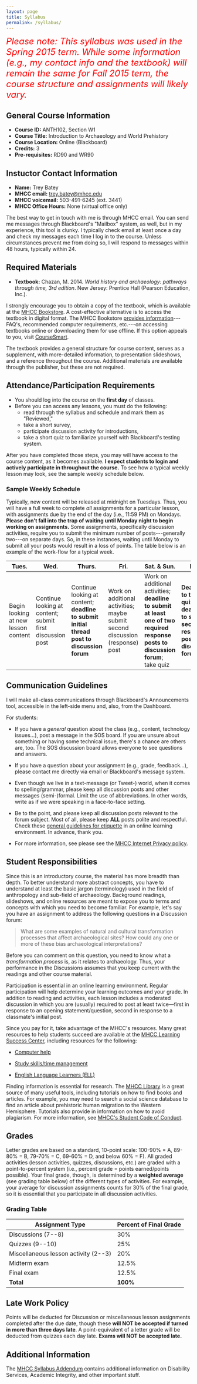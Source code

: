 ```yaml
---
layout: page
title: Syllabus
permalink: /syllabus/
---
```


<font size="5" color="red">*Please note: This syllabus was used in the Spring 2015 term. While some information (e.g., my contact info and the textbook) will remain the same for Fall 2015 term, the course structure and assignments will likely vary.*</font>

## General Course Information

- **Course ID:**  ANTH102, Section W1
- **Course Title:** Introduction to Archaeology and World Prehistory
- **Course Location:** Online (Blackboard)
- **Credits:** 3
- **Pre-requisites:** RD90 and WR90


## Instuctor Contact Information

- **Name:** Trey Batey
- **MHCC email:** <trey.batey@mhcc.edu>
- **MHCC voicemail:** 503-491-6245 (ext. 3441)
- **MHCC Office Hours:** None (virtual office only)

The best way to get in touch with me is through MHCC email. You can send me messages through Blackboard's "Mailbox" system, as well, but in my experience, this tool is clunky. I typically check email at least once a day and check my messages each time I log in to the course. Unless circumstances prevent me from doing so, I will respond to messages within 48 hours, typically within 24.


## Required Materials
 
- **Textbook:**  Chazan, M. 2014. _World history and archaeology: pathways through time, 3rd edition_. New Jersey: Prentice Hall (Pearson Education, Inc.).
 
I strongly encourage you to obtain a copy of the textbook, which is available at the [MHCC Bookstore](http://www.bookstore.mhcc.cc.or.us/buy_main.asp?). A cost-effective alternative is to access the textbook in digital format. The MHCC Bookstore [provides information](http://www.bookstore.mhcc.cc.or.us/about_jumpbooks.asp?)---FAQ's, recommended computer requirements, etc.---on accessing textbooks online or downloading them for use offline. If this option appeals to you, visit [CourseSmart](http://www.coursesmart.com/IR/3058874/9780205953400?__hdv=6.8). 

The textbook provides a general structure for course content, serves as a supplement, with more-detailed information, to presentation slideshows, and a reference throughout the course. Additional materials are available through the publisher, but these are not required.


## Attendance/Participation Requirements
 
* You should log into the course on the __first day__ of classes.
* Before you can access any lessons, you must do the following:
    + read through the syllabus and schedule and mark them as "Reviewed,"
    + take a short survey,
    + participate discussion activity for introductions,
    + take a short quiz to familiarize yourself with Blackboard's testing system.
  
After you have completed those steps, you may will have access to the course content, as it becomes available. __I expect students to login and actively participate in throughout the course.__ To see how a typical weekly lesson may look, see the sample weekly schedule below.

### Sample Weekly Schedule
Typically, new content will be released at midnight on Tuesdays. Thus, you will have a full week to complete _all_ assignments for a particular lesson, with assignments due by the end of the day (i.e., 11:59 PM) on Mondays. __Please don't fall into the trap of waiting until Monday night to begin working on assignments.__ Some assignments, specifically discussion activities, require you to submit the minimum number of posts---generally two---on separate days. So, in these instances, waiting until Monday to submit all your posts would result in a loss of points. The table below is an example of the work-flow for a typical week.

Tues. | Wed. | Thurs. | Fri. | Sat. & Sun. | Mon.
----- | ---- | ------ | ---- | ---------- | ----
Begin looking at new lesson content | Continue looking at content; submit first discussion post | Continue looking at content; __deadline to submit initial thread post to discussion forum__ | Work on additional activities; maybe submit second discussion (response) post | Work on additional activities; __deadline to submit at least one of two required response posts to discussion forum__; take quiz | __Deadline to take quiz__; __deadline to submit secondary response posts to discussion forum__


## Communication Guidelines
 
I will make all-class communications through Blackboard's Announcements tool, accessible in the left-side menu and, also, from the Dashboard.

For students:

- If you have a _general_ question about the class (e.g., content, technology issues...), post a message in the SOS board. If you are unsure about something or having some technical issue, there's a chance are others are, too.  The SOS discussion board allows everyone to see questions and answers.

- If you have a question about your assignment (e.g., grade, feedback…), please contact me directly via email or Blackboard's message system.

- Even though we live in a text-message (or Tweet-) world, when it comes to spelling/grammar, please keep all discussion posts and other messages (semi-)formal. Limit the use of abbreviations. In other words, write as if we were speaking in a face-to-face setting.

- Be to the point, and please keep all discussion posts relevant to the forum subject. Most of all, please keep __ALL__ posts polite and respectful. Check these [general guidelines for etiquette](http://online.uwc.edu/technology/etiquette) in an online learning environment. In advance, thank you.

- For more information, see please see the [MHCC Internet Privacy policy](http://www.mhcc.edu/privacy.aspx).


## Student Responsibilities
 
Since this is an introductory course, the material has more breadth than depth. To better understand more abstract concepts, you have to understand at least the basic jargon (terminology) used in the field of anthropology and sub-field of archaeology. Background readings, slideshows, and online resources are meant to expose you to terms and concepts with which you need to become familiar. For example, let's say you have an assignment to address the following questions in a Discussion forum:
 
> What are some examples of natural and cultural transformation processes that affect archaeological sites? How could any one or more of these bias archaeological interpretations?
 
Before you can comment on this question, you need to know what a _transformation process_ is, as it relates to archaeology. Thus, your performance in the Discussions assumes that you keep current with the readings and other course material.
 
Participation is essential in an online learning environment. Regular participation will help determine your learning outcomes and your grade. In addition to reading and activities, each lesson includes a moderated discussion in which you are (usually) required to post at least twice—first in response to an opening statement/question, second in response to a classmate's initial post.
 
Since you pay for it, take advantage of the MHCC's resources. Many great resources to help students succeed are available at the [MHCC Learning Success Center](http://www.mhcc.edu/lsc/), including resources for the following:

- [Computer help](http://www.mhcc.edu/StudentServices.aspx?id=404)

- [Study skills/time management](http://www.mhcc.edu/StudentServices.aspx?id=403)

- [English Language Learners (ELL)](http://www.mhcc.edu/StudentServices.aspx?id=400)
 
Finding information is essential for research. The [MHCC Library](http://www.mhcc.edu/Library.aspx) is a great source of many useful tools, including tutorials on how to find books and articles. For example, you may need to search a social science database to find an article about prehistoric human migration to the Western Hemisphere. Tutorials also provide in information on how to avoid plagiarism. For more information, see [MHCC's Student Code of Conduct](http://www.mhcc.edu/coc/).


## Grades
 
Letter grades are based on a standard, 10-point scale:  100-90% = A, 89-80% = B, 79-70% = C, 69-60% = D, and below 60% = F). All graded activities (lesson activities, quizzes, discussions, etc.) are graded with a point-to-percent system (i.e., percent grade = points earned/points possible). Your final grade, though, is determined by a __weighted average__ (see grading table below) of the different types of activities. For example, your average for discussion assignments counts for 30% of the final grade, so it is essential that you participate in all discussion activities.

### Grading Table

Assignment Type | Percent of Final Grade
--------------- | ----------------------
Discussions (7--8) | 30%
Quizzes (9--10) | 25%
Miscellaneous lesson activity (2--3) | 20%
Midterm exam | 12.5%
Final exam | 12.5%
__Total__ | __100%__


## Late Work Policy

Points will be deducted for Discussion or miscellaneous lesson assignments completed after the due date, though these __will NOT be accepted if turned in more than three days late__. A point-equivalent of a letter grade will be deducted from quizzes each day late. __Exams will NOT be accepted late.__  
 
 
## Additional Information
 
The [MHCC Syllabus Addendum](http://home.mhcc.edu/office_of_instruction/pdf%20forms/syllabus_addendum_Gresham_Bruning.pdf) contains additional information on Disability Services, Academic Integrity, and other important stuff.
